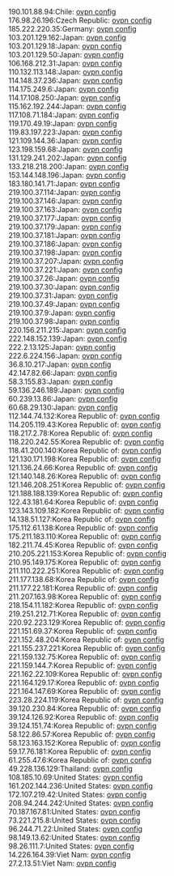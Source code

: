 190.101.88.94:Chile: [ovpn config](vpn/190_101_88_94.ovpn)  
176.98.26.196:Czech Republic: [ovpn config](vpn/176_98_26_196.ovpn)  
185.222.220.35:Germany: [ovpn config](vpn/185_222_220_35.ovpn)  
103.201.129.162:Japan: [ovpn config](vpn/103_201_129_162.ovpn)  
103.201.129.18:Japan: [ovpn config](vpn/103_201_129_18.ovpn)  
103.201.129.50:Japan: [ovpn config](vpn/103_201_129_50.ovpn)  
106.168.212.31:Japan: [ovpn config](vpn/106_168_212_31.ovpn)  
110.132.113.148:Japan: [ovpn config](vpn/110_132_113_148.ovpn)  
114.148.37.236:Japan: [ovpn config](vpn/114_148_37_236.ovpn)  
114.175.249.6:Japan: [ovpn config](vpn/114_175_249_6.ovpn)  
114.17.108.250:Japan: [ovpn config](vpn/114_17_108_250.ovpn)  
115.162.192.244:Japan: [ovpn config](vpn/115_162_192_244.ovpn)  
117.108.71.184:Japan: [ovpn config](vpn/117_108_71_184.ovpn)  
119.170.49.19:Japan: [ovpn config](vpn/119_170_49_19.ovpn)  
119.83.197.223:Japan: [ovpn config](vpn/119_83_197_223.ovpn)  
121.109.144.36:Japan: [ovpn config](vpn/121_109_144_36.ovpn)  
123.198.159.68:Japan: [ovpn config](vpn/123_198_159_68.ovpn)  
131.129.241.202:Japan: [ovpn config](vpn/131_129_241_202.ovpn)  
133.218.218.200:Japan: [ovpn config](vpn/133_218_218_200.ovpn)  
153.144.148.196:Japan: [ovpn config](vpn/153_144_148_196.ovpn)  
183.180.141.71:Japan: [ovpn config](vpn/183_180_141_71.ovpn)  
219.100.37.114:Japan: [ovpn config](vpn/219_100_37_114.ovpn)  
219.100.37.146:Japan: [ovpn config](vpn/219_100_37_146.ovpn)  
219.100.37.163:Japan: [ovpn config](vpn/219_100_37_163.ovpn)  
219.100.37.177:Japan: [ovpn config](vpn/219_100_37_177.ovpn)  
219.100.37.179:Japan: [ovpn config](vpn/219_100_37_179.ovpn)  
219.100.37.181:Japan: [ovpn config](vpn/219_100_37_181.ovpn)  
219.100.37.186:Japan: [ovpn config](vpn/219_100_37_186.ovpn)  
219.100.37.198:Japan: [ovpn config](vpn/219_100_37_198.ovpn)  
219.100.37.207:Japan: [ovpn config](vpn/219_100_37_207.ovpn)  
219.100.37.221:Japan: [ovpn config](vpn/219_100_37_221.ovpn)  
219.100.37.26:Japan: [ovpn config](vpn/219_100_37_26.ovpn)  
219.100.37.30:Japan: [ovpn config](vpn/219_100_37_30.ovpn)  
219.100.37.31:Japan: [ovpn config](vpn/219_100_37_31.ovpn)  
219.100.37.49:Japan: [ovpn config](vpn/219_100_37_49.ovpn)  
219.100.37.9:Japan: [ovpn config](vpn/219_100_37_9.ovpn)  
219.100.37.98:Japan: [ovpn config](vpn/219_100_37_98.ovpn)  
220.156.211.215:Japan: [ovpn config](vpn/220_156_211_215.ovpn)  
222.148.152.139:Japan: [ovpn config](vpn/222_148_152_139.ovpn)  
222.2.13.125:Japan: [ovpn config](vpn/222_2_13_125.ovpn)  
222.6.224.156:Japan: [ovpn config](vpn/222_6_224_156.ovpn)  
36.8.10.217:Japan: [ovpn config](vpn/36_8_10_217.ovpn)  
42.147.82.66:Japan: [ovpn config](vpn/42_147_82_66.ovpn)  
58.3.155.83:Japan: [ovpn config](vpn/58_3_155_83.ovpn)  
59.136.246.189:Japan: [ovpn config](vpn/59_136_246_189.ovpn)  
60.239.13.86:Japan: [ovpn config](vpn/60_239_13_86.ovpn)  
60.68.29.130:Japan: [ovpn config](vpn/60_68_29_130.ovpn)  
112.144.74.132:Korea Republic of: [ovpn config](vpn/112_144_74_132.ovpn)  
114.205.119.43:Korea Republic of: [ovpn config](vpn/114_205_119_43.ovpn)  
118.217.2.78:Korea Republic of: [ovpn config](vpn/118_217_2_78.ovpn)  
118.220.242.55:Korea Republic of: [ovpn config](vpn/118_220_242_55.ovpn)  
118.41.200.140:Korea Republic of: [ovpn config](vpn/118_41_200_140.ovpn)  
121.130.171.198:Korea Republic of: [ovpn config](vpn/121_130_171_198.ovpn)  
121.136.24.66:Korea Republic of: [ovpn config](vpn/121_136_24_66.ovpn)  
121.140.148.26:Korea Republic of: [ovpn config](vpn/121_140_148_26.ovpn)  
121.146.208.251:Korea Republic of: [ovpn config](vpn/121_146_208_251.ovpn)  
121.188.188.139:Korea Republic of: [ovpn config](vpn/121_188_188_139.ovpn)  
122.43.181.64:Korea Republic of: [ovpn config](vpn/122_43_181_64.ovpn)  
123.143.109.182:Korea Republic of: [ovpn config](vpn/123_143_109_182.ovpn)  
14.138.51.127:Korea Republic of: [ovpn config](vpn/14_138_51_127.ovpn)  
175.112.61.138:Korea Republic of: [ovpn config](vpn/175_112_61_138.ovpn)  
175.211.183.110:Korea Republic of: [ovpn config](vpn/175_211_183_110.ovpn)  
182.211.74.45:Korea Republic of: [ovpn config](vpn/182_211_74_45.ovpn)  
210.205.221.153:Korea Republic of: [ovpn config](vpn/210_205_221_153.ovpn)  
210.95.149.175:Korea Republic of: [ovpn config](vpn/210_95_149_175.ovpn)  
211.110.222.251:Korea Republic of: [ovpn config](vpn/211_110_222_251.ovpn)  
211.177.138.68:Korea Republic of: [ovpn config](vpn/211_177_138_68.ovpn)  
211.177.22.181:Korea Republic of: [ovpn config](vpn/211_177_22_181.ovpn)  
211.207.163.98:Korea Republic of: [ovpn config](vpn/211_207_163_98.ovpn)  
218.154.11.182:Korea Republic of: [ovpn config](vpn/218_154_11_182.ovpn)  
219.251.212.71:Korea Republic of: [ovpn config](vpn/219_251_212_71.ovpn)  
220.92.223.129:Korea Republic of: [ovpn config](vpn/220_92_223_129.ovpn)  
221.151.69.37:Korea Republic of: [ovpn config](vpn/221_151_69_37.ovpn)  
221.152.48.204:Korea Republic of: [ovpn config](vpn/221_152_48_204.ovpn)  
221.155.237.221:Korea Republic of: [ovpn config](vpn/221_155_237_221.ovpn)  
221.159.132.75:Korea Republic of: [ovpn config](vpn/221_159_132_75.ovpn)  
221.159.144.7:Korea Republic of: [ovpn config](vpn/221_159_144_7.ovpn)  
221.162.22.109:Korea Republic of: [ovpn config](vpn/221_162_22_109.ovpn)  
221.164.129.17:Korea Republic of: [ovpn config](vpn/221_164_129_17.ovpn)  
221.164.147.69:Korea Republic of: [ovpn config](vpn/221_164_147_69.ovpn)  
223.28.224.119:Korea Republic of: [ovpn config](vpn/223_28_224_119.ovpn)  
39.120.230.84:Korea Republic of: [ovpn config](vpn/39_120_230_84.ovpn)  
39.124.126.92:Korea Republic of: [ovpn config](vpn/39_124_126_92.ovpn)  
39.124.151.74:Korea Republic of: [ovpn config](vpn/39_124_151_74.ovpn)  
58.122.86.57:Korea Republic of: [ovpn config](vpn/58_122_86_57.ovpn)  
58.123.163.152:Korea Republic of: [ovpn config](vpn/58_123_163_152.ovpn)  
59.17.76.181:Korea Republic of: [ovpn config](vpn/59_17_76_181.ovpn)  
61.255.47.6:Korea Republic of: [ovpn config](vpn/61_255_47_6.ovpn)  
49.228.136.129:Thailand: [ovpn config](vpn/49_228_136_129.ovpn)  
108.185.10.69:United States: [ovpn config](vpn/108_185_10_69.ovpn)  
161.202.144.236:United States: [ovpn config](vpn/161_202_144_236.ovpn)  
172.107.219.42:United States: [ovpn config](vpn/172_107_219_42.ovpn)  
208.94.244.242:United States: [ovpn config](vpn/208_94_244_242.ovpn)  
70.187.167.81:United States: [ovpn config](vpn/70_187_167_81.ovpn)  
73.221.215.8:United States: [ovpn config](vpn/73_221_215_8.ovpn)  
96.244.71.22:United States: [ovpn config](vpn/96_244_71_22.ovpn)  
98.149.13.62:United States: [ovpn config](vpn/98_149_13_62.ovpn)  
98.26.111.7:United States: [ovpn config](vpn/98_26_111_7.ovpn)  
14.226.164.39:Viet Nam: [ovpn config](vpn/14_226_164_39.ovpn)  
27.2.13.51:Viet Nam: [ovpn config](vpn/27_2_13_51.ovpn)  
